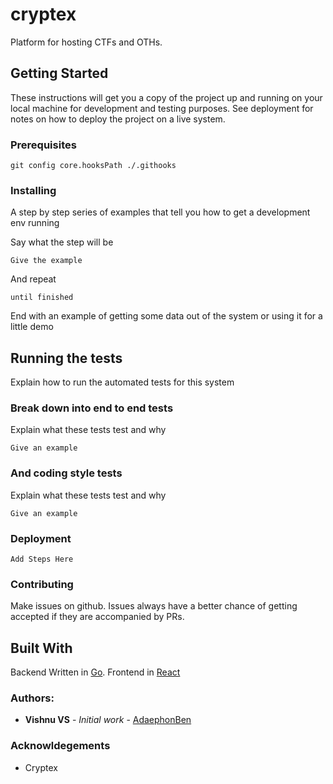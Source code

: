 # cryptex

Platform for hosting CTFs and OTHs.  

## Getting Started

These instructions will get you a copy of the project up and running on your local machine for development and testing purposes. See deployment for notes on how to deploy the project on a live system.

### Prerequisites

```
git config core.hooksPath ./.githooks
```

[//]: <> (TODO)

### Installing

A step by step series of examples that tell you how to get a development env running

Say what the step will be

```
Give the example
```

And repeat

```
until finished
```

End with an example of getting some data out of the system or using it for a little demo

[//]: <> (TODO)

## Running the tests

Explain how to run the automated tests for this system

[//]: <> (TODO)

### Break down into end to end tests

Explain what these tests test and why

```
Give an example
```

[//]: <> (TODO)

### And coding style tests

Explain what these tests test and why

```
Give an example
```

[//]: <> (TODO)


### Deployment
```Add Steps Here```

### Contributing

Make issues on github. Issues always have a better chance of getting accepted if they are accompanied by PRs.

## Built With

Backend Written in [Go](http://golang.org). Frontend in [React](http://reactjs.org)  

### Authors:

* **Vishnu VS** - *Initial work* - [AdaephonBen](https://github.com/AdaephonBen)

### Acknowldegements

* Cryptex
